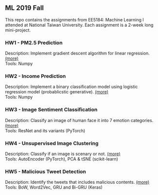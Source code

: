 ## ML 2019 Fall
This repo contains the assignments from EE5184: Machine Learning I attended at National Taiwan University. Each assignment is a 2-week long mini-project.

### HW1 - PM2.5 Prediction
Description: Implement gradient descent algorithm for  linear regression. [(more)](https://reurl.cc/5qvWny)  
Tools: Numpy

### HW2 - Income Prediction
Description: Implement a binary classification model using logistic regression model (probablicstic generative). [(more)](https://reurl.cc/m9M51Y)  
Tools: Numpy

### HW3 - Image Sentiment Classification
Description: Classify an image of human face it into 7 emotion categories. [(more)](https://reurl.cc/N6Qdom)  
Tools:  ResNet and its variants (PyTorch)

### HW4 - Unsupervised Image Clustering
Description: Classify if an image is scenary or not. [(more)](https://reurl.cc/odR2bV)  
Tools:  AutoEncoder (PyTorch), PCA & tSNE (scikit-learn)


### HW5 - Malicious Tweet Detection  

Description: Identify the tweets that includes malicious contents. [(more)](https://reurl.cc/Q3RAko)  
Tools: BoW, Word2Vec, GRU and Bi-GRU (Keras)

